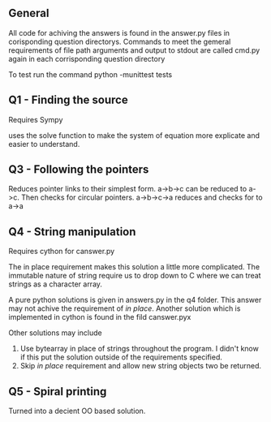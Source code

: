 General 
---
All code for achiving the answers is found in the answer.py files in corisponding question directorys.  Commands to meet the gemeral requirements of file path arguments and output to stdout are called cmd.py again in each corrisponding question directory

To test run the command 
    python -munittest tests

Q1 - Finding the source
----
Requires Sympy

uses the solve function to make the system of equation more explicate and easier to understand.  

Q3 - Following the pointers
----
Reduces pointer links to their simplest form. a->b->c can be reduced to a->c.  Then checks for circular pointers.  a->b->c->a reduces and checks for to a->a 

Q4 - String manipulation
----
Requires cython for canswer.py

The in place requirement makes this solution a little more complicated.  The immutable nature of string require us to drop down to C where we can treat strings as a character array.  

A pure python solutions is given in answers.py in the q4 folder.  This answer may not achive the requirement of _in place_.  Another solution which is implemented in cython is found in the fild canswer.pyx

Other solutions may include 

1. Use bytearray in place of strings throughout the program.  I didn't know if this put the solution outside of the requirements specified.  
2. Skip _in place_ requirement and allow new string objects two be returned.  

Q5 - Spiral printing
----
Turned into a decient OO based solution.  